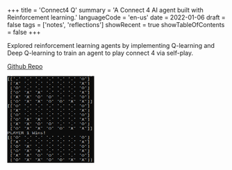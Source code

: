
+++
title = 'Connect4 Q'
summary = 'A Connect 4 AI agent built with Reinforcement learning.'
languageCode = 'en-us'
date = 2022-01-06
draft = false
tags = ['notes', 'reflections']
showRecent = true
showTableOfContents = false
+++

Explored reinforcement learning agents by implementing Q-learning and Deep Q-learning to train an agent to play connect 4 via self-play.

[Github Repo](https://github.com/ubitquitin/Connect4_Q)

<img width="200" height="200" src="feature.png">